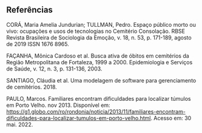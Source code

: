## Referências


CORÁ, Maria Amelia Jundurian; TULLMAN, Pedro. Espaço público morto ou vivo: ocupações e usos de tecnologias no Cemitério Consolação. RBSE Revista Brasileira de Sociologia da Emoção, v. 18, n. 53, p. 171-189, agosto de 2019 ISSN 1676 8965.

FAÇANHA, Mônica Cardoso et al. Busca ativa de óbitos em cemitérios da Região Metropolitana de Fortaleza, 1999 a 2000. Epidemiologia e Serviços de Saúde, v. 12, n. 3, p. 131-136, 2003.


SANTIAGO, Cláudia et al. Uma modelagem de software para gerenciamento de cemitérios. 2018.

PAULO, Marcos. Familiares encontram dificuldades para localizar túmulos em Porto Velho. nov 2013. Disponível em: https://g1.globo.com/ro/rondonia/noticia/2013/11/familiares-encontram-dificuldades-para-localizar-tumulos-em-porto-velho.html. Acesso em: 30 mai. 2022.
